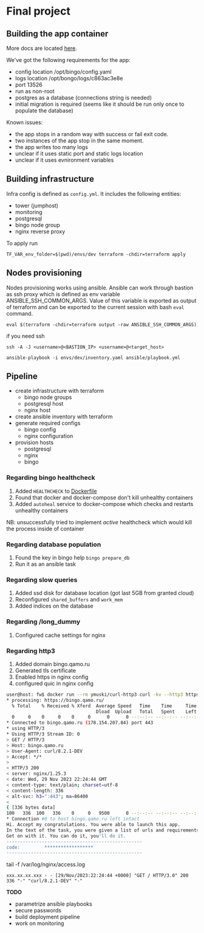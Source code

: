 # Final project

## Building the app container

More docs are located [here](./build/README.md).

We've got the following requirements for the app:

- config location /opt/bingo/config.yaml
- logs location /opt/bongo/logs/c863ac3e8e
- port 13526
- run as non-root
- postgres as a database (connections string is needed)
- initial migration is required (seems like it should be run only once to populate the database)

Known issues:

- the app stops in a random way with success or fail exit code. 
- two instances of the app stop in the same moment. 
- the app writes too many logs
- unclear if it uses static port and static logs location
- unclear if it uses evnironment variables

## Building infrastructure

Infra config is defined as `config.yml`. It includes the following entities:

- tower (jumphost)
- monitoring
- postgresql
- bingo node group
- nginx reverse proxy

To apply run

```
TF_VAR_env_folder=$(pwd)/envs/dev terraform -chdir=terraform apply

```

## Nodes provisioning

Nodes provisioning works using ansible. Ansible can work through bastion as ssh proxy which is defined as env variable ANSIBLE_SSH_COMMON_ARGS. Value of this variable is exported as output of terraform and can be exported to the current session with bash `eval` command.

```
eval $(terraform -chdir=terraform output -raw ANSIBLE_SSH_COMMON_ARGS)
```

if you need ssh
```
ssh -A -J <username>@<BASTION_IP> <username>@<target_host>
```

```
ansible-playbook -i envs/dev/inventory.yaml ansible/playbook.yml
```

## Pipeline

- create infrastructure with terraform
  - bingo node groups
  - postgresql host
  - nginx host
- create ansible inventory with terraform
- generate required configs
  - bingo config
  - nginx configuration
- provision hosts
  - postgresql
  - nginx
  - bingo

### Regarding bingo healthcheck

1. Added `HEALTHCHECK` to [Dockerfile](./build/Dockerfile)
2. Found that docker and docker-compose don't kill unhealthy containers
3. Added `autoheal` service to docker-compose which checks and restarts unhealthy containers

NB: unsuccessfully tried to implement *active* healthcheck which would kill the process inside of container

### Regarding database population

1. Found the key in bingo help `bingo prepare_db`
2. Run it as an ansible task

### Regarding slow queries

1. Added ssd disk for database location (got last 5GB from granted cloud)
2. Reconfigured `shared_buffers` and `work_mem`
3. Added indices on the database

### Regarding /long_dummy

1. Configured cache settings for nginx

### Regarding http3

1. Added domain bingo.qamo.ru
2. Generated tls certificate
3. Enabled https in nginx config
4. configured quic in nginx config

```bash
user@host: fw$ docker run --rm ymuski/curl-http3 curl -kv --http3 https://bingo.qamo.ru/
* processing: https://bingo.qamo.ru/
  % Total    % Received % Xferd  Average Speed   Time    Time     Time  Current
                                 Dload  Upload   Total   Spent    Left  Speed
  0     0    0     0    0     0      0      0 --:--:-- --:--:-- --:--:--     0*   Trying 178.154.207.84:443...
* Connected to bingo.qamo.ru (178.154.207.84) port 443
* using HTTP/3
* Using HTTP/3 Stream ID: 0
> GET / HTTP/3
> Host: bingo.qamo.ru
> User-Agent: curl/8.2.1-DEV
> Accept: */*
> 
< HTTP/3 200 
< server: nginx/1.25.3
< date: Wed, 29 Nov 2023 22:24:44 GMT
< content-type: text/plain; charset=utf-8
< content-length: 336
< alt-svc: h3=":443"; ma=86400
< 
{ [336 bytes data]
100   336  100   336    0     0   9500      0 --:--:-- --:--:-- --:--:--  9600
* Connection #0 to host bingo.qamo.ru left intact
Hi. Accept my congratulations. You were able to launch this app.
In the text of the task, you were given a list of urls and requirements for their work.
Get on with it. You can do it, you'll do it.
--------------------------------------------------
code:         ******************
--------------------------------------------------

```

tail -f /var/log/nginx/access.log
```
xxx.xx.xx.xxx - - [29/Nov/2023:22:24:44 +0000] "GET / HTTP/3.0" 200 336 "-" "curl/8.2.1-DEV" "-"
```


**TODO**


- parametrize ansible playbooks
- secure passwords
- build deployment pipeline
- work on monitoring
